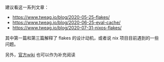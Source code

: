 建议看这一系列文章：

- https://www.tweag.io/blog/2020-05-25-flakes/
- https://www.tweag.io/blog/2020-06-25-eval-cache/
- https://www.tweag.io/blog/2020-07-31-nixos-flakes/

其中第一篇和第三篇解释了 flakes 的设计动机，或者说 nix 项目目前遇到的一些问题。

另外，[官方wiki](https://wiki.nixos.org/wiki/Flakes) 也可以作为补充阅读
